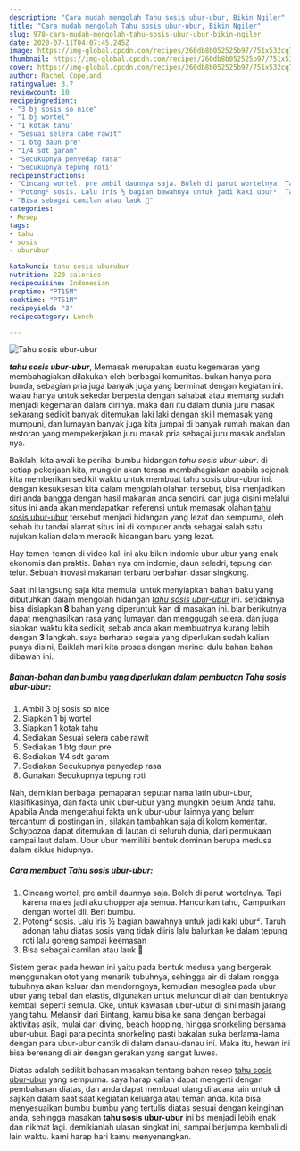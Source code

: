 ```yaml
---
description: "Cara mudah mengolah Tahu sosis ubur-ubur, Bikin Ngiler"
title: "Cara mudah mengolah Tahu sosis ubur-ubur, Bikin Ngiler"
slug: 978-cara-mudah-mengolah-tahu-sosis-ubur-ubur-bikin-ngiler
date: 2020-07-11T04:07:45.245Z
image: https://img-global.cpcdn.com/recipes/260db8b052525b97/751x532cq70/tahu-sosis-ubur-ubur-foto-resep-utama.jpg
thumbnail: https://img-global.cpcdn.com/recipes/260db8b052525b97/751x532cq70/tahu-sosis-ubur-ubur-foto-resep-utama.jpg
cover: https://img-global.cpcdn.com/recipes/260db8b052525b97/751x532cq70/tahu-sosis-ubur-ubur-foto-resep-utama.jpg
author: Rachel Copeland
ratingvalue: 3.7
reviewcount: 10
recipeingredient:
- "3 bj sosis so nice"
- "1 bj wortel"
- "1 kotak tahu"
- "Sesuai selera cabe rawit"
- "1 btg daun pre"
- "1/4 sdt garam"
- "Secukupnya penyedap rasa"
- "Secukupnya tepung roti"
recipeinstructions:
- "Cincang wortel, pre ambil daunnya saja. Boleh di parut wortelnya. Tapi karena males jadi aku chopper aja semua. Hancurkan tahu, Campurkan dengan wortel dll. Beri bumbu."
- "Potong² sosis. Lalu iris ½ bagian bawahnya untuk jadi kaki ubur². Taruh adonan tahu diatas sosis yang tidak diiris lalu balurkan ke dalam tepung roti lalu goreng sampai keemasan"
- "Bisa sebagai camilan atau lauk 🥰"
categories:
- Resep
tags:
- tahu
- sosis
- uburubur

katakunci: tahu sosis uburubur 
nutrition: 220 calories
recipecuisine: Indonesian
preptime: "PT15M"
cooktime: "PT51M"
recipeyield: "3"
recipecategory: Lunch

---
```



![Tahu sosis ubur-ubur](https://img-global.cpcdn.com/recipes/260db8b052525b97/751x532cq70/tahu-sosis-ubur-ubur-foto-resep-utama.jpg)

<b><i>tahu sosis ubur-ubur</i></b>, Memasak merupakan suatu kegemaran yang membahagiakan dilakukan oleh berbagai komunitas. bukan hanya para bunda, sebagian pria juga banyak juga yang berminat dengan kegiatan ini. walau hanya untuk sekedar berpesta dengan sahabat atau memang sudah menjadi kegemaran dalam dirinya. maka dari itu dalam dunia juru masak sekarang sedikit banyak ditemukan laki laki dengan skill memasak yang mumpuni, dan lumayan banyak juga kita jumpai di banyak rumah makan dan restoran yang mempekerjakan juru masak pria sebagai juru masak andalan nya.

Baiklah, kita awali ke perihal bumbu hidangan <i>tahu sosis ubur-ubur</i>. di setiap pekerjaan kita, mungkin akan terasa membahagiakan apabila sejenak kita memberikan sedikit waktu untuk membuat tahu sosis ubur-ubur ini. dengan kesuksesan kita dalam mengolah olahan tersebut, bisa menjadikan diri anda bangga dengan hasil makanan anda sendiri. dan juga disini melalui situs ini anda akan mendapatkan referensi untuk memasak olahan <u>tahu sosis ubur-ubur</u> tersebut menjadi hidangan yang lezat dan sempurna, oleh sebab itu tandai alamat situs ini di komputer anda sebagai salah satu rujukan kalian dalam meracik hidangan baru yang lezat.

Hay temen-temen di video kali ini aku bikin indomie ubur ubur yang enak ekonomis dan praktis. Bahan nya cm indomie, daun seledri, tepung dan telur. Sebuah inovasi makanan terbaru berbahan dasar singkong.


Saat ini langsung saja kita memulai untuk menyiapkan bahan baku yang dibutuhkan dalam mengolah hidangan <u><i>tahu sosis ubur-ubur</i></u> ini. setidaknya bisa disiapkan <b>8</b> bahan yang diperuntuk kan di masakan ini. biar berikutnya dapat menghasilkan rasa yang lumayan dan menggugah selera. dan juga siapkan waktu kita sedikit, sebab anda akan membuatnya kurang lebih dengan <b>3</b> langkah. saya berharap segala yang diperlukan sudah kalian punya disini, Baiklah mari kita proses dengan merinci dulu bahan bahan dibawah ini.

<!--inarticleads1-->

##### Bahan-bahan dan bumbu yang diperlukan dalam pembuatan Tahu sosis ubur-ubur:

1. Ambil 3 bj sosis so nice
1. Siapkan 1 bj wortel
1. Siapkan 1 kotak tahu
1. Sediakan Sesuai selera cabe rawit
1. Sediakan 1 btg daun pre
1. Sediakan 1/4 sdt garam
1. Sediakan Secukupnya penyedap rasa
1. Gunakan Secukupnya tepung roti


Nah, demikian berbagai pemaparan seputar nama latin ubur-ubur, klasifikasinya, dan fakta unik ubur-ubur yang mungkin belum Anda tahu. Apabila Anda mengetahui fakta unik ubur-ubur lainnya yang belum tercantum di postingan ini, silakan tambahkan saja di kolom komentar. Schypozoa dapat ditemukan di lautan di seluruh dunia, dari permukaan sampai laut dalam. Ubur ubur memiliki bentuk dominan berupa medusa dalam siklus hidupnya. 

<!--inarticleads2-->

##### Cara membuat Tahu sosis ubur-ubur:

1. Cincang wortel, pre ambil daunnya saja. Boleh di parut wortelnya. Tapi karena males jadi aku chopper aja semua. Hancurkan tahu, Campurkan dengan wortel dll. Beri bumbu.
1. Potong² sosis. Lalu iris ½ bagian bawahnya untuk jadi kaki ubur². Taruh adonan tahu diatas sosis yang tidak diiris lalu balurkan ke dalam tepung roti lalu goreng sampai keemasan
1. Bisa sebagai camilan atau lauk 🥰


Sistem gerak pada hewan ini yaitu pada bentuk medusa yang bergerak menggunakan otot yang menarik tubuhnya, sehingga air di dalam rongga tubuhnya akan keluar dan mendorngnya, kemudian mesoglea pada ubur ubur yang tebal dan elastis, digunakan untuk meluncur di air dan bentuknya kembali seperti semula. Oke, untuk kawasan ubur-ubur di sini masih jarang yang tahu. Melansir dari Bintang, kamu bisa ke sana dengan berbagai aktivitas asik, mulai dari diving, beach hopping, hingga snorkeling bersama ubur-ubur. Bagi para pecinta snorkeling pasti bakalan suka berlama-lama dengan para ubur-ubur cantik di dalam danau-danau ini. Maka itu, hewan ini bisa berenang di air dengan gerakan yang sangat luwes. 

Diatas adalah sedikit bahasan masakan tentang bahan resep <u>tahu sosis ubur-ubur</u> yang sempurna. saya harap kalian dapat mengerti dengan pembahasan diatas, dan anda dapat membuat ulang di acara lain untuk di sajikan dalam saat saat kegiatan keluarga atau teman anda. kita bisa menyesuaikan bumbu bumbu yang tertulis diatas sesuai dengan keinginan anda, sehingga masakan <b>tahu sosis ubur-ubur</b> ini bs menjadi lebih enak dan nikmat lagi. demikianlah ulasan singkat ini, sampai berjumpa kembali di lain waktu. kami harap hari kamu menyenangkan.
